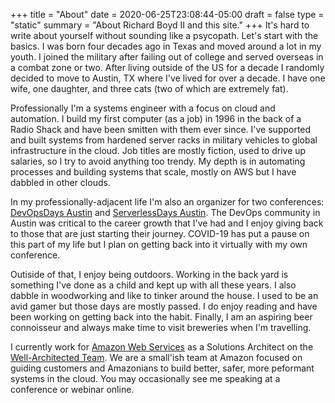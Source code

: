 +++
title = "About"
date = 2020-06-25T23:08:44-05:00
draft = false
type = "static"
summary = "About Richard Boyd II and this site."
+++
It's hard to write about yourself without sounding like a psycopath. Let's start with the basics. I was born four decades ago in Texas and moved around a lot in my youth. I joined the military after failing out of college and served overseas in a combat zone or two. After living outside of the US for a decade I randomly decided to move to Austin, TX where I've lived for over a decade. I have one wife, one daughter, and three cats (two of which are extremely fat).

Professionally I'm a systems engineer with a focus on cloud and automation. I build my first computer (as a job) in 1996 in the back of a Radio Shack and have been smitten with them ever since. I've supported and built systems from hardened server racks in military vehicles to global infrastructure in the cloud. Job titles are mostly fiction, used to drive up salaries, so I try to avoid anything too trendy. My depth is in automating processes and building systems that scale, mostly on AWS but I have dabbled in other clouds. 

In my professionally-adjacent life I'm also an organizer for two conferences: [DevOpsDays Austin](https://devopsdays.org/events/2019-austin/welcome/) and [ServerlessDays Austin](https://atx.serverlessdays.io/). The DevOps community in Austin was critical to the career growth that I've had and I enjoy giving back to those that are just starting their journey. COVID-19 has put a pause on this part of my life but I plan on getting back into it virtually with my own conference.

Outiside of that, I enjoy being outdoors. Working in the back yard is something I've done as a child and kept up with all these years. I also dabble in woodworking and like to tinker around the house. I used to be an avid gamer but those days are mostly passed. I do enjoy reading and have been working on getting back into the habit. Finally, I am an aspiring beer connoisseur and always make time to visit breweries when I'm travelling.

I currently work for [Amazon Web Services](https://aws.amazon.com/) as a Solutions Architect on the [Well-Architected Team](https://aws.amazon.com/architecture/well-architected/). We are a small'ish team at Amazon focused on guiding customers and Amazonians to build better, safer, more peformant systems in the cloud. You may occasionally see me speaking at a conference or webinar online.